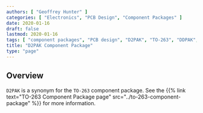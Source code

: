 ```yaml
---
authors: [ "Geoffrey Hunter" ]
categories: [ "Electronics", "PCB Design", "Component Packages" ]
date: 2020-01-16
draft: false
lastmod: 2020-01-16
tags: [ "component packages", "PCB design", "D2PAK", "TO-263", "DDPAK", "TO-263AB", "TO-279", "SMD-220" ]
title: "D2PAK Component Package"
type: "page"
---
```


## Overview

`D2PAK` is a synonym for the `TO-263` component package. See the {{% link text="TO-263 Component Package page" src="../to-263-component-package" %}} for more information.
